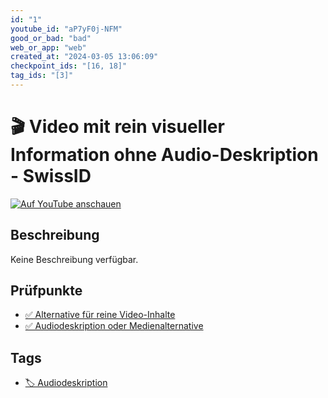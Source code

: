```yaml
---
id: "1"
youtube_id: "aP7yF0j-NFM"
good_or_bad: "bad"
web_or_app: "web"
created_at: "2024-03-05 13:06:09"
checkpoint_ids: "[16, 18]"
tag_ids: "[3]"
---
```


# 🎬 Video mit rein visueller Information ohne Audio-Deskription - SwissID

[![Auf YouTube anschauen](https://img.youtube.com/vi/aP7yF0j-NFM/sddefault.jpg)](https://youtu.be/aP7yF0j-NFM)

## Beschreibung

Keine Beschreibung verfügbar.

## Prüfpunkte

- [✅ Alternative für reine Video-Inhalte](/de/wcag/1.2.1-reines-audio-und-reines-video-aufgezeichnet/alternative-fuer-reine-video-inhalte)
- [✅ Audiodeskription oder Medienalternative](/de/wcag/1.2.3-audiodeskription-oder-medienalternative-aufgezeichnet/audiodeskription-oder-medienalternative)

## Tags

- [🏷️ Audiodeskription](/de/tags/audiodeskription)
